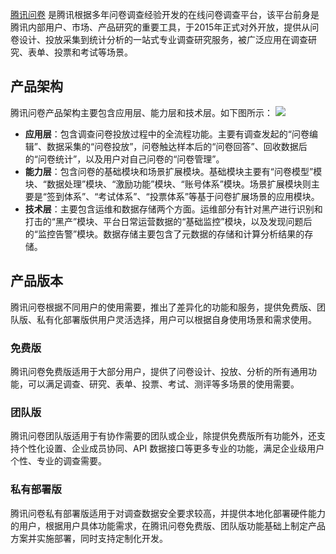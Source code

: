 [腾讯问卷](https://wj.qq.com) 是腾讯根据多年问卷调查经验开发的在线问卷调查平台，该平台前身是腾讯内部用户、市场、产品研究的重要工具，于2015年正式对外开放，提供从问卷设计、投放采集到统计分析的一站式专业调查研究服务，被广泛应用在调查研究、表单、投票和考试等场景。

## 产品架构
腾讯问卷产品架构主要包含应用层、能力层和技术层。如下图所示：
![](https://main.qcloudimg.com/raw/3ae9a5e6283bee7ab5bf8d8616621045.jpg)

- **应用层**：包含调查问卷投放过程中的全流程功能。主要有调查发起的“问卷编辑”、数据采集的“问卷投放”，问卷触达样本后的“问卷回答”、回收数据后的“问卷统计”，以及用户对自己问卷的“问卷管理”。
- **能力层**：包含问卷的基础模块和场景扩展模块。基础模块主要有“问卷模型”模块、“数据处理”模块、“激励功能”模块、“账号体系”模块。场景扩展模块则主要是“签到体系”、“考试体系”、“投票体系”等基于问卷扩展场景的应用模块。
- **技术层**：主要包含运维和数据存储两个方面。运维部分有针对黑产进行识别和打击的“黑产”模块、平台日常运营数据的“基础监控”模块，以及发现问题后的“监控告警”模块。数据存储主要包含了元数据的存储和计算分析结果的存储。



## 产品版本
腾讯问卷根据不同用户的使用需要，推出了差异化的功能和服务，提供免费版、团队版、私有化部署版供用户灵活选择，用户可以根据自身使用场景和需求使用。

### 免费版

腾讯问卷免费版适用于大部分用户，提供了问卷设计、投放、分析的所有通用功能，可以满足调查、研究、表单、投票、考试、测评等多场景的使用需要。

### 团队版

腾讯问卷团队版适用于有协作需要的团队或企业，除提供免费版所有功能外，还支持个性化设置、企业成员协同、API 数据接口等更多专业的功能，满足企业级用户个性、专业的调查需要。

### 私有部署版

腾讯问卷私有部署版适用于对调查数据安全要求较高，并提供本地化部署硬件能力的用户，根据用户具体功能需求，在腾讯问卷免费版、团队版功能基础上制定产品方案并实施部署，同时支持定制化开发。
